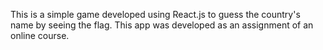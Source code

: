 This is a simple game developed using React.js to guess the country's name by seeing the flag. This app was developed as an assignment of an online course.
